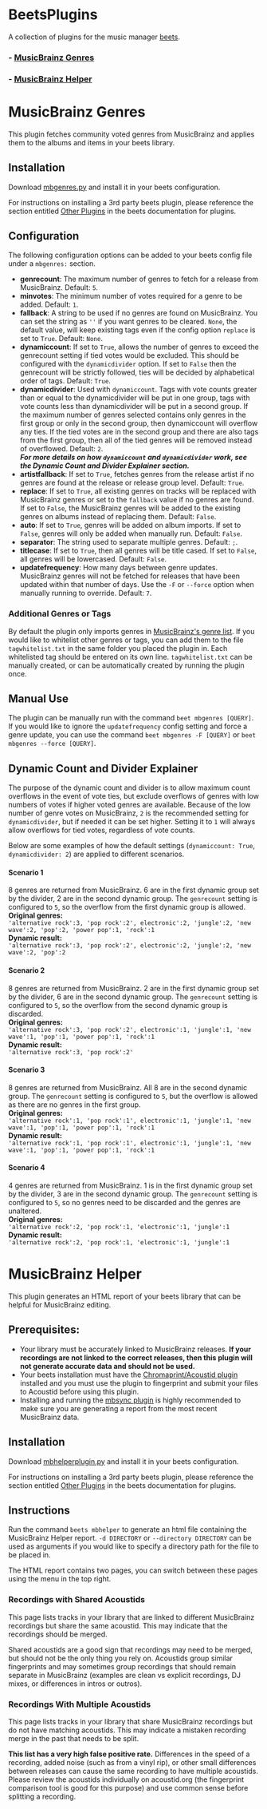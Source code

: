 # BeetsPlugins
 A collection of plugins for the music manager [beets](https://beets.io/).
 ### - [MusicBrainz Genres](https://github.com/mistwyrm/BeetsPlugins/blob/main/README.md#musicbrainz-genres)
 ### - [MusicBrainz Helper](https://github.com/mistwyrm/BeetsPlugins/blob/main/README.md#musicbrainz-helper)

# MusicBrainz Genres
This plugin fetches community voted genres from MusicBrainz and applies them to the albums and items in your beets library.

## Installation
Download [mbgenres.py](https://github.com/mistwyrm/BeetsPlugins/blob/main/mbgenres.py) and install it in your beets configuration. 

For instructions on installing a 3rd party beets plugin, please reference the section entitled [Other Plugins](https://docs.beets.io/en/latest/plugins/index.html#other-plugins) in the beets documentation for plugins.

## Configuration
The following configuration options can be added to your beets config file under a ```mbgenres:``` section.

- **genrecount**: The maximum number of genres to fetch for a release from MusicBrainz. Default: ```5```.
- **minvotes**: The minimum number of votes required for a genre to be added. Default: ```1```.
- **fallback**: A string to be used if no genres are found on MusicBrainz. You can set the string as ```''``` if you want genres to be cleared. ```None```, the default value, will keep existing tags even if the config option ```replace``` is set to ```True```.  Default: ```None```.
- **dynamiccount**: If set to ```True```, allows the number of genres to exceed the genrecount setting if tied votes would be excluded. This should be configured with the ```dynamicdivider``` option. If set to ```False``` then the genrecount will be strictly followed, ties will be decided by alphabetical order of tags. Default: ```True```.
- **dynamicdivider**: Used with ```dynamiccount```. Tags with vote counts greater than or equal to the dynamicdivider will be put in one group, tags with vote counts less than dynamicdivider will be put in a second group. If the maximum number of genres selected contains only genres in the first group or only in the second group, then dynamiccount will overflow any ties. If the tied votes are in the second group and there are also tags from the first group, then all of the tied genres will be removed instead of overflowed. Default: ```2```.<br>
***For more details on how ```dynamiccount``` and ```dynamicdivider``` work, see the Dynamic Count and Divider Explainer section.***
- **artistfallback**: If set to ```True```, fetches genres from the release artist if no genres are found at the release or release group level. Default: ```True```.
- **replace**: If set to ```True```, all existing genres on tracks will be replaced with MusicBrainz genres or set to the ```fallback``` value if no genres are found. If set to ```False```, the MusicBrainz genres will be added to the existing genres on albums instead of replacing them. Default: ```False```.
- **auto**: If set to ```True```, genres will be added on album imports. If set to ```False```, genres will only be added when manually run. Default: ```False```.
- **separator**: The string used to separate multiple genres. Default: ```;```.
- **titlecase**: If set to ```True```, then all genres will be title cased. If set to ```False```, all genres will be lowercased. Default: ```False```.
- **updatefrequency**: How many days between genre updates. MusicBrainz genres will not be fetched for releases that have been updated within that number of days. Use the ```-F``` or ```--force``` option when manually running to override. Default: ```7```.

### Additional Genres or Tags
By default the plugin only imports genres in [MusicBrainz's genre list](https://musicbrainz.org/genres). If you would like to whitelist other genres or tags, you can add them to the file ```tagwhitelist.txt``` in the same folder you placed the plugin in. Each whitelisted tag should be entered on its own line. ```tagwhitelist.txt``` can be manually created, or can be automatically created by running the plugin once.

## Manual Use
The plugin can be manually run with the command ```beet mbgenres [QUERY]```. If you would like to ignore the ```updatefrequency``` config setting and force a genre update, you can use the command ```beet mbgenres -F [QUERY]``` or ```beet mbgenres --force [QUERY]```.

## Dynamic Count and Divider Explainer
The purpose of the dynamic count and divider is to allow maximum count overflows in the event of vote ties, but exclude overflows of genres with low numbers of votes if higher voted genres are available. Because of the low number of genre votes on MusicBrainz, ```2``` is the recommended setting for ```dynamicdivider```, but if needed it can be set higher. Setting it to ```1``` will always allow overflows for tied votes, regardless of vote counts.

Below are some examples of how the default settings (```dynamiccount: True```, ```dynamicdivider: 2```) are applied to different scenarios.

#### Scenario 1
8 genres are returned from MusicBrainz. 6 are in the first dynamic group set by the divider, 2 are in the second dynamic group. The ```genrecount``` setting is configured to ```5```, so the overflow from the first dynamic group is allowed. <br>
**Original genres:** <br>
```'alternative rock':3, 'pop rock':2', electronic':2, 'jungle':2, 'new wave':2, 'pop':2, 'power pop':1, 'rock':1``` <br>
**Dynamic result:** <br>
```'alternative rock':3, 'pop rock':2', electronic':2, 'jungle':2, 'new wave':2, 'pop':2```

#### Scenario 2
8 genres are returned from MusicBrainz. 2 are in the first dynamic group set by the divider, 6 are in the second dynamic group. The ```genrecount``` setting is configured to ```5```, so the overflow from the second dynamic group is discarded. <br>
**Original genres:** <br>
```'alternative rock':3, 'pop rock':2', electronic':1, 'jungle':1, 'new wave':1, 'pop':1, 'power pop':1, 'rock':1``` <br>
**Dynamic result:** <br>
```'alternative rock':3, 'pop rock':2'```

#### Scenario 3
8 genres are returned from MusicBrainz. All 8 are in the second dynamic group. The ```genrecount``` setting is configured to ```5```, but the overflow is allowed as there are no genres in the first group. <br>
**Original genres:** <br>
```'alternative rock':1, 'pop rock':1', electronic':1, 'jungle':1, 'new wave':1, 'pop':1, 'power pop':1, 'rock':1``` <br>
**Dynamic result:** <br>
```'alternative rock':1, 'pop rock':1', electronic':1, 'jungle':1, 'new wave':1, 'pop':1, 'power pop':1, 'rock':1```

#### Scenario 4
4 genres are returned from MusicBrainz. 1 is in the first dynamic group set by the divider, 3 are in the second dynamic group. The ```genrecount``` setting is configured to ```5```, so no genres need to be discarded and the genres are unaltered. <br>
**Original genres:** <br>
```'alternative rock':2, 'pop rock':1, 'electronic':1, 'jungle':1``` <br>
**Dynamic result:** <br>
```'alternative rock':2, 'pop rock':1, 'electronic':1, 'jungle':1```

# MusicBrainz Helper
This plugin generates an HTML report of your beets library that can be helpful for MusicBrainz editing.

## Prerequisites: 
- Your library must be accurately linked to MusicBrainz releases. **If your recordings are not linked to the correct releases, then this plugin will not generate accurate data and should not be used.** 
- Your beets installation must have the [Chromaprint/Acoustid plugin](https://beets.readthedocs.io/en/stable/plugins/chroma.html) installed and you must use the plugin to fingerprint and submit your files to Acoustid before using this plugin. 
- Installing and running the [mbsync plugin](https://docs.beets.io/en/latest/plugins/mbsync.html) is highly recommended to make sure you are generating a report from the most recent MusicBrainz data. 

## Installation
Download [mbhelperplugin.py](https://github.com/mistwyrm/BeetsPlugins/blob/main/mbhelperplugin.py) and install it in your beets configuration. 

For instructions on installing a 3rd party beets plugin, please reference the section entitled [Other Plugins](https://docs.beets.io/en/latest/plugins/index.html#other-plugins) in the beets documentation for plugins.

## Instructions
Run the command `beets mbhelper` to generate an html file containing the MusicBrainz Helper report. `-d DIRECTORY` or `--directory DIRECTORY` can be used as arguments if you would like to specify a directory path for the file to be placed in.

The HTML report contains two pages, you can switch between these pages using the menu in the top right.

### Recordings with Shared Acoustids
This page lists tracks in your library that are linked to different MusicBrainz recordings but share the same acoustid. This may indicate that the recordings should be merged.

Shared acoustids are a good sign that recordings may need to be merged, but should not be the only thing you rely on. Acoustids group similar fingerprints and may sometimes group recordings that should remain separate in MusicBrainz (examples are clean vs explicit recordings, DJ mixes, or differences in intros or outros).

### Recordings With Multiple Acoustids
This page lists tracks in your library that share MusicBrainz recordings but do not have matching acoustids. This may indicate a mistaken recording merge in the past that needs to be split. 

**This list has a very high false positive rate.** Differences in the speed of a recording, added noise (such as from a vinyl rip), or other small differences between releases can cause the same recording to have multiple acoustids. Please review the acoustids individually on acoustid.org (the fingerprint comparison tool is good for this purpose) and use common sense before splitting a recording.